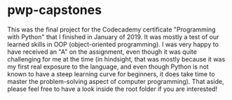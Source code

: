 # pwp-capstones
This was the final project for the Codecademy certificate "Programming with Python" that I finished in January of 2019.
It was mostly a test of our learned skills in OOP (object-oriented programming).
I was very happy to have received an "A" on the assignment, even though it was quite challenging for me at the time (in hindsight, that was mostly because it was my first real exposure to the language, and even though Python is not known to have a steep learning curve for beginners, it does take time to master the problem-solving aspect of computer programming).
That aside, please feel free to have a look inside the root folder if you are interested!
